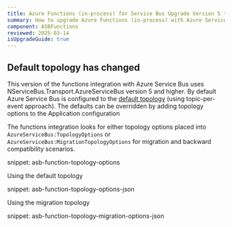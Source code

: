 ```yaml
---
title: Azure Functions (in-process) for Service Bus Upgrade Version 5 to 6
summary: How to upgrade Azure Functions (in-process) with Azure Service Bus from version 5 to version 6
component: ASBFunctions
reviewed: 2025-03-14
isUpgradeGuide: true
---
```


## Default topology has changed

This version of the functions integration with Azure Service Bus uses NServiceBus.Transport.AzureServiceBus version 5 and higher. By default Azure Service Bus is configured to the [default topology](/transports/azure-service-bus/topology.md) (using topic-per-event approach). The defaults can be overridden by adding topology options to the Application configuration

The functions integration looks for either topology options placed into `AzureServiceBus:TopologyOptions` or `AzureServiceBus:MigrationTopologyOptions` for migration and backward compatibility scenarios.

snippet: asb-function-topology-options

Using the default topology

snippet: asb-function-topology-options-json

Using the migration topology

snippet: asb-function-topology-migration-options-json